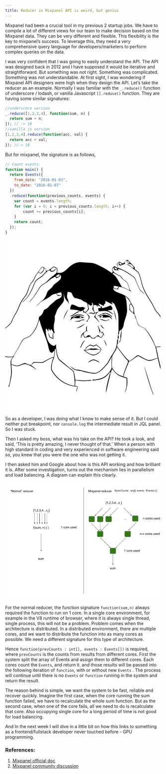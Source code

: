 ```yaml
---
title: Reducer in Mixpanel API is weird, but genius
---
```


Mixpanel had been a crucial tool in my previous 2 startup jobs. We have to compile a lot of different views for our team to make decision based on the Mixpanel data. They can be very different and flexible. This flexibility is the key to mixpanel’s success. To leverage this, they need a very comprehensive query language for developers/marketers to perform complex queries on the data.

I was very confident that I was going to easily understand the API. The API was designed back in 2012 and I have supposed it would be iterative and straightforward. But something was not right. Something was complicated. Something was not understandable. At first sight, I was wondering if Mixpanel API designers were high when they design the API. Let’s take the reducer as an example. Normally I was familiar with the `_.reduce()` function of underscore / lodash, or vanilla Javascript `[].reduce()` function. They are having some similar signatures:

```javascript
//underscore version
_.reduce([1,2,3,4], function(sum, n) {
  return sum + n;
}); // -> 10
//vanilla js version
[1,2,3,4].reduce(function(acc, val) {
  return acc + val;
}); //-> 10
```

But for mixpanel, the signature is as follows,

```javascript
// Count events.
function main() {
  return Events({
    from_date: "2016-01-01",
    to_date: "2016-01-07"
  })
  .reduce(function(previous_counts, events) {
    var count = events.length;
    for (var i = 0; i < previous_counts.length; i++) {
        count += previous_counts[i];
    }
    return count;
  });
}
```

<img class="center" src="/assets/images/2017-03-01-reducer-in-mixpanel/wtf-jackie-chan.jpeg"/>

So as a developer, I was doing what I know to make sense of it. But I could neither put breakpoint, nor `console.log` the intermediate result in JQL panel. So I was stuck.

Then I asked my boss, what was his take on the API? He took a look, and said, ‘This is pretty amazing, I never thought of that.’ When a person with high standard in coding and very experienced in software engineering said so, you knew that you were the one who was not getting it.

I then asked him and Google about how is this API working and how brilliant it is. After some investigation, turns out the mechanism lies in parallelism and load balancing. A diagram can explain this clearly.

<img class="center" src="/assets/images/2017-03-01-reducer-in-mixpanel/reducer.png"/>

For the normal reducer, the function signature `function(sum,n)` always required the function to run on 1 core. In a single core environment, for example in the V8 runtime of browser, where it is always single thread, single process, this will not be a problem. Problem comes when the architecture is distributed. In a distributed environment, there are multiple cores, and we want to distribute the function into as many cores as possible. We need a different signature for this type of architecture.

Hence `function(prevCounts : int[], events : Events[])` is required, where `prevCounts` is the counts from results from different cores. First the system split the array of Events and assign them to different cores. Each cores count the `Events`, and return it. and those results will be passed into the following iteration of `function`, with or without new `Events` . The process will continue until there is no `Events` or `function` running in the system and return the result.

The reason behind is simple, we want the system to be fast, reliable and recover quickly. Imagine the first case, when the core running the sum function failed, we have to recalculate the whole sum function. But as the second case, when one of the core fails, all we need to do is recalculate that core. Also occupying single core for a long period of time is not good for load balancing.

And In the next week I will dive in a little bit on how this links to something as a frontend/fullstack developer never touched before - GPU programming.

### References:
1. [Mixpanel official doc](https://mixpanel.com/help/reference/jql/api-reference#api/transformations/reduce)
2. [Mixpanel community discussion](http://community.mixpanel.com/t/jql-api-confused-with-the-method-signature-of-the-reducer-function-passed-to-reduce/376)